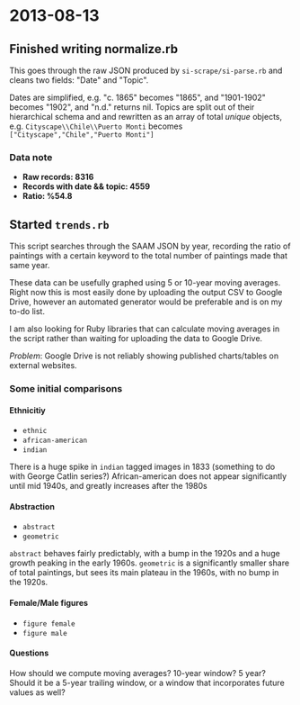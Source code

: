 # 2013-08-13

## Finished writing normalize.rb

This goes through the raw JSON produced by `si-scrape/si-parse.rb` and cleans two fields: "Date" and "Topic". 

Dates are simplified, e.g. "c. 1865" becomes "1865", and "1901-1902" becomes "1902", and "n.d." returns nil. Topics are split out of their hierarchical schema and and rewritten as an array of total *unique* objects, e.g. `Cityscape\\Chile\\Puerto Monti` becomes `["Cityscape","Chile","Puerto Monti"]`

### Data note

- **Raw records: 8316**
- **Records with date && topic: 4559**
- **Ratio: %54.8**

## Started `trends.rb`

This script searches through the SAAM JSON by year, recording the ratio of paintings with a certain keyword to the total number of paintings made that same year.

These data can be usefully graphed using 5 or 10-year moving averages. Right now this is most easily done by uploading the output CSV to Google Drive, however an automated generator would be preferable and is on my to-do list.

I am also looking for Ruby libraries that can calculate moving averages in the script rather than waiting for uploading the data to Google Drive.

*Problem*: Google Drive is not reliably showing published charts/tables on external websites.

### Some initial comparisons

#### Ethnicitiy
- `ethnic`
- `african-american`
- `indian`

There is a huge spike in `indian` tagged images in 1833 (something to do with George Catlin series?) African-american does not appear significantly until mid 1940s, and greatly increases after the 1980s

#### Abstraction
- `abstract`
- `geometric`

`abstract` behaves fairly predictably, with a bump in the 1920s and a huge growth peaking in the early 1960s. `geometric` is a significantly smaller share of total paintings, but sees its main plateau in the 1960s, with no bump in the 1920s.

#### Female/Male figures
- `figure female`
- `figure male`

#### Questions

How should we compute moving averages? 10-year window? 5 year? Should it be a 5-year trailing window, or a window that incorporates future values as well?

